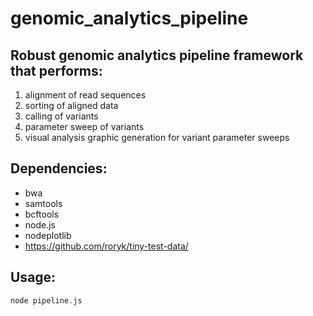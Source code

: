 # genomic_analytics_pipeline

## Robust genomic analytics pipeline framework that performs: 
1. alignment of read sequences
2. sorting of aligned data 
3. calling of variants
4. parameter sweep of variants
5. visual analysis graphic generation for variant parameter sweeps

## Dependencies:
* bwa
* samtools
* bcftools
* node.js
* nodeplotlib
* https://github.com/roryk/tiny-test-data/

## Usage:
```node pipeline.js```
